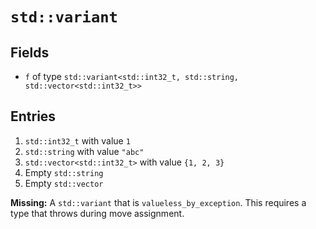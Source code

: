 # `std::variant`

## Fields

 * `f` of type `std::variant<std::int32_t, std::string, std::vector<std::int32_t>>`

## Entries

1. `std::int32_t` with value `1`
2. `std::string` with value `"abc"`
3. `std::vector<std::int32_t>` with value `{1, 2, 3}`
4. Empty `std::string`
5. Empty `std::vector`

__Missing:__
A `std::variant` that is `valueless_by_exception`.
This requires a type that throws during move assignment.
